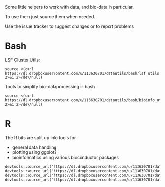 Some little helpers to work with data, and bio-data in particular.

To use them just source them when needed.

Use the issue tracker to suggest changes or to report problems

Bash
===

LSF Cluster Utils:
```
source <(curl https://dl.dropboxusercontent.com/u/113630701/datautils/bash/lsf_utils.sh 2>&1 2>/dev/null)
```

Tools to simplify bio-dataprocessing in bash
```
source <(curl https://dl.dropboxusercontent.com/u/113630701/datautils/bash/bioinfo_utils.sh 2>&1 2>/dev/null)
```


R
===

The R bits are split up into tools for
* general data handling
* plotting using ggplot2
* bioinformatics using various bioconductor packages

```
devtools::source_url("https://dl.dropboxusercontent.com/u/113630701/datautils/R/core_commons.R")
devtools::source_url("https://dl.dropboxusercontent.com/u/113630701/datautils/R/datatable_commons.R")
devtools::source_url("https://dl.dropboxusercontent.com/u/113630701/datautils/R/ggplot_commons.R")
devtools::source_url("https://dl.dropboxusercontent.com/u/113630701/datautils/R/bio/bioinfo_commons.R")
```

